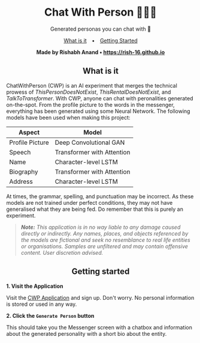 <h1 align="center">Chat With Person 👾👋🏻</h1>

<p align="center">Generated personas you can chat with 💬</p>

<p align="center">
  <a style="padding: 0 10px;" href="#what-is-it">What is it</a> • 
  <a style="padding: 0 10px;" href="#getting-started">Getting Started</a>
</p>

<p align="center"><strong>Made by Rishabh Anand • <a href="https://rish-16.github.io">https://rish-16.github.io</a></strong></p>

<p aligh="center"><h2 align="center">What is it</h2></p>

ChatWithPerson (CWP) is an AI experiment that merges the technical prowess of *ThisPersonDoesNotExist*, *ThisRentalDoesNotExist*, and *TalkToTransformer*. With CWP, anyone can chat with peronalities generated on-the-spot. From the profile picture to the words in the messenger, everything has been generated using some Neural Network. The following models have been used when making this project:

| Aspect          | Model                      |
|-----------------|----------------------------|
| Profile Picture | Deep Convolutional GAN     |
| Speech          | Transformer with Attention |
| Name            | Character-level LSTM       |
| Biography       | Transformer with Attention |
| Address         | Character-level LSTM       |

At times, the grammar, spelling, and punctuation may be incorrect. As these models are not trained under perfect conditions, they may not have generalised what they are being fed. Do remember that this is purely an experiment.

> ***Note:** This application is in no way liable to any damage caused directly or indirectly. Any names, places, and objects referenced by the models are fictional and seek no resemblance to real life entities or organisations. Samples are unfiltered and may contain offensive content. User discretion advised.*

<p aligh="center"><h2 align="center">Getting started</h2></p>

**1. Visit the Application**

Visit the [CWP Application](https://chatwithperson.netlify.com) and sign up. Don't worry. No personal information is stored or used in any way.

**2. Click the `Generate Person` button**

This should take you the Messenger screen with a chatbox and information about the generated personality with a short bio about the entity.